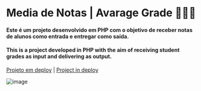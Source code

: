 
# Media de Notas | Avarage Grade 👨🏽‍🎓

#### Este é um projeto desenvolvido em PHP com o objetivo de receber notas de alunos como entrada e entregar como saída. 

#### This is a project developed in PHP with the aim of receiving student grades as input and delivering as output.

[Projeto em deploy](https://sallesthe.000webhostapp.com/projeto04/index.php) | [Project in deploy](https://sallesthe.000webhostapp.com/projeto04/index.php)

![image](https://github.com/SallesThe/average_grades/assets/89412348/d66b7030-ef70-46f5-b911-2d912f4dd09c)



